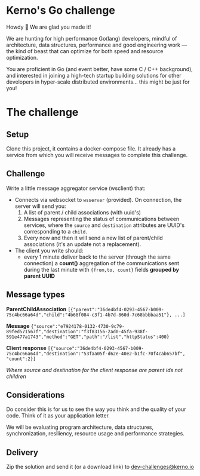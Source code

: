 # Kerno's Go challenge
Howdy 👋 We are glad you made it!

We are hunting for high performance Go(lang) developers, mindful of architecture, data structures, performance and good engineering work — the kind of beast that can optimize for both speed and resource optimization.

You are proficient in Go (and event better, have some C / C++ background), and interested in joining a high-tech startup building solutions for other developers in hyper-scale distributed environments... this might be just for you!


# The challenge

## Setup

Clone this project, it contains a docker-compose file. It already has a service from which you
will receive messages to complete this challenge.

## Challenge

Write a little message aggregator service (wsclient) that:

- Connects via websocket to `wsserver` (provided). On connection, the server will send you:
  1. A list of parent / child associations (with uuid's)
  2. Messages representing the status of communications between services, where the `source` and `destination` attributes are UUID's corresponding to a `child`.
  3. Every now and then it will send a new list of parent/child associations (it's an update not a replacement).  
- The client you write should:
  - every 1 minute deliver back to the server (through the same connection) a **count()** aggregation of the communications sent during the last minute with `{from,to, count}` fields **grouped by parent UUID** 

## Message types

**ParentChildAssociation**
```[{"parent":"36de4bf4-0293-4567-b009-75c4bc66a64d","child":"4b68f084-c3f1-4b7d-860d-7c68bbbbaa51"}, ...]```

**Message**
```{"source":"e7924178-0132-4730-9c79-89fed571567f","destination":"f3f83156-2ad0-45fa-938f-591e477a1743","method":"GET","path":"/list","httpStatus":400}```

**Client response**
```[{"source":"36de4bf4-0293-4567-b009-75c4bc66a64d","destination":"53faa05f-d62e-40e2-b1fc-70f4cab657bf", "count":2}]```

_Where source and destination for the client response are parent ids not children_


## Considerations
Do consider this is for us to see the way you think and the quality of your code. Think of it as your application letter.

We will be evaluating program architecture, data structures, synchronization, resiliency, resource usage and performance strategies.

## Delivery

Zip the solution and send it (or a download link) to dev-challenges@kerno.io
